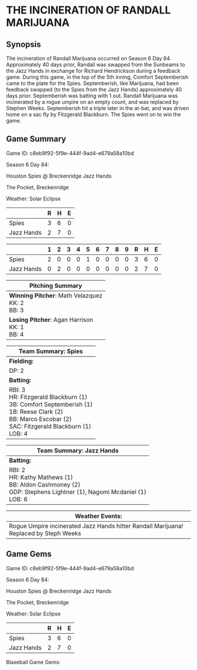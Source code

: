 # THE INCINERATION OF RANDALL MARIJUANA

## Synopsis

The incineration of Randall Marijuana occurred on Season 6 Day 84. Approximately 40 days prior, Randall was swapped
from the Sunbeams to the Jazz Hands in exchange for Richard Hendrickson during a feedback game. During this game,
in the top of the 5th inning, Comfort Septemberish came to the plate for the Spies. Septemberish, like Marijuana,
had been feedback swapped (to the Spies from the Jazz Hands) approximately 40 days prior. Septemberish was batting
with 1 out. Randall Marijuana was incinerated by a rogue umpire on an empty count, and was replaced by Stephen
Weeks. Septemberish hit a triple later in the at-bat, and was driven home on a sac fly by Fitzgerald Blackburn.
The Spies went on to win the game.

## Game Summary

Game ID: c8eb9f92-5f9e-444f-9ad4-e679a58a10bd

Season 6 Day 84:

Houston Spies @ Breckenridge Jazz Hands

The Pocket, Breckenridge

Weather: Solar Eclipse



|  | R | H | E |
| --- | --- | --- | --- |
| Spies |   3 |   6 |   0 | 
| Jazz Hands |   2 |   7 |   0 | 


|  |   1 |   2 |   3 |   4 |   5 |   6 |   7 |   8 |   9 |  R | H | E |
| --- | --- | --- | --- | --- | --- | --- | --- | --- | --- | --- | --- | --- |
| Spies |   2 |   0 |   0 |   0 |   1 |   0 |   0 |   0 |   0 |   3 |   6 |   0 | 
| Jazz Hands |   0 |   2 |   0 |   0 |   0 |   0 |   0 |   0 |   0 |   2 |   7 |   0 | 


| Pitching Summary |
| --- |
| **Winning Pitcher**: Math Velazquez<br />KK: 2<br />BB: 3 |
| **Losing Pitcher**: Agan Harrison<br />KK: 1<br />BB: 4 |


| Team Summary: Spies |
| --- |
| **Fielding:** |
| DP: 2 |
| **Batting:** |
| RBI: 3 <br />HR: Fitzgerald Blackburn (1) <br />3B: Comfort Septemberish (1) <br />1B: Reese Clark (2) <br />BB: Marco Escobar (2) <br />SAC: Fitzgerald Blackburn (1) <br />LOB: 4 |


| Team Summary: Jazz Hands |
| --- |
| **Batting:** |
| RBI: 2 <br />HR: Kathy Mathews (1) <br />BB: Aldon Cashmoney (2) <br />GDP: Stephens Lightner (1), Nagomi Mcdaniel (1) <br />LOB: 6 |


| **Weather Events:** |
| --- |
| Rogue Umpire incinerated Jazz Hands hitter Randall Marijuana! Replaced by Steph Weeks |


## Game Gems


Game ID: c8eb9f92-5f9e-444f-9ad4-e679a58a10bd

Season 6 Day 84:

Houston Spies @ Breckenridge Jazz Hands

The Pocket, Breckenridge

Weather: Solar Eclipse


|  | R | H | E |
| --- | --- | --- | --- |
| Spies |   3 |   6 |   0 | 
| Jazz Hands |   2 |   7 |   0 | 


Blaseball Game Gems:


